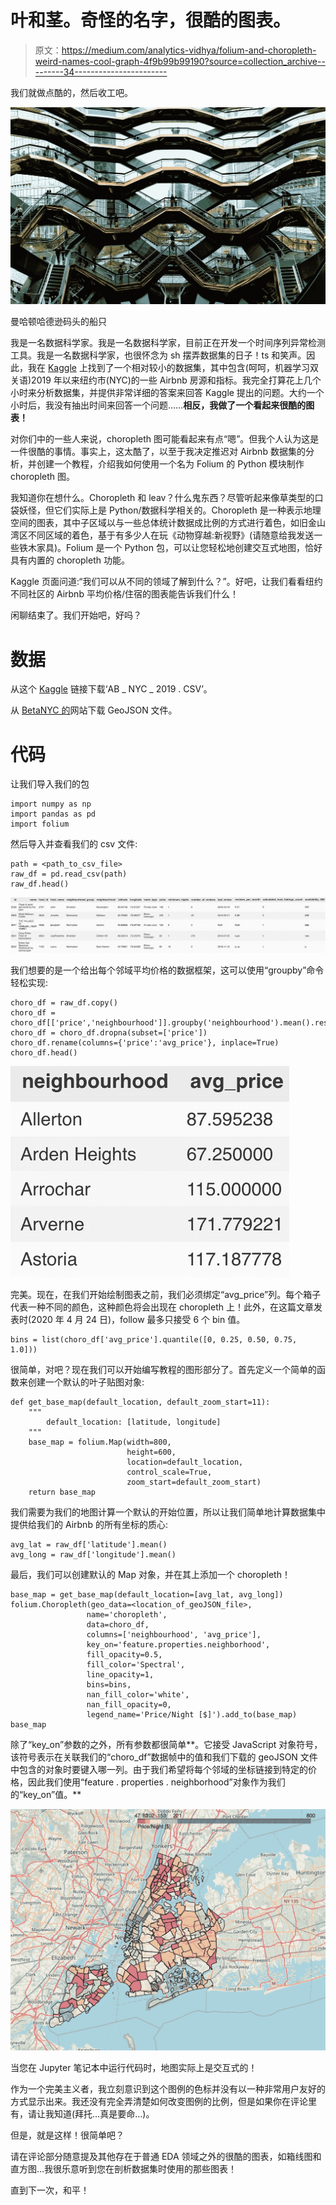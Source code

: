 # 叶和茎。奇怪的名字，很酷的图表。

> 原文：<https://medium.com/analytics-vidhya/folium-and-choropleth-weird-names-cool-graph-4f9b99b99190?source=collection_archive---------34----------------------->

我们就做点酷的，然后收工吧。

![](img/355fae3cfd3d893251a6b11f2694c610.png)

曼哈顿哈德逊码头的船只

我是一名数据科学家。我是一名数据科学家，目前正在开发一个时间序列异常检测工具。我是一名数据科学家，也很怀念为 sh 摆弄数据集的日子！ts 和笑声。因此，我在 [Kaggle](https://www.kaggle.com/dgomonov/new-york-city-airbnb-open-data) 上找到了一个相对较小的数据集，其中包含(呵呵，机器学习双关语)2019 年以来纽约市(NYC)的一些 Airbnb 房源和指标。我完全打算花上几个小时来分析数据集，并提供非常详细的答案来回答 Kaggle 提出的问题。大约一个小时后，我没有抽出时间来回答一个问题……**相反，我做了一个看起来很酷的图表！**

对你们中的一些人来说，choropleth 图可能看起来有点“嗯”。但我个人认为这是一件很酷的事情。事实上，这太酷了，以至于我决定推迟对 Airbnb 数据集的分析，并创建一个教程，介绍我如何使用一个名为 Folium 的 Python 模块制作 choropleth 图。

我知道你在想什么。Choropleth 和 leav？什么鬼东西？尽管听起来像草类型的口袋妖怪，但它们实际上是 Python/数据科学相关的。Choropleth 是一种表示地理空间的图表，其中子区域以与一些总体统计数据成比例的方式进行着色，如旧金山湾区不同区域的着色，基于有多少人在玩《动物穿越:新视野》(请随意给我发送一些铁木家具)。Folium 是一个 Python 包，可以让您轻松地创建交互式地图，恰好具有内置的 choropleth 功能。

Kaggle 页面问道:“我们可以从不同的领域了解到什么？”。好吧，让我们看看纽约不同社区的 Airbnb 平均价格/住宿的图表能告诉我们什么！

闲聊结束了。我们开始吧，好吗？

# 数据

从这个 [Kaggle](https://www.kaggle.com/dgomonov/new-york-city-airbnb-open-data) 链接下载‘AB _ NYC _ 2019 . CSV’。

从 [BetaNYC 的](https://data.beta.nyc/dataset/pediacities-nyc-neighborhoods/resource/35dd04fb-81b3-479b-a074-a27a37888ce7)网站下载 GeoJSON 文件。

# 代码

让我们导入我们的包

```
import numpy as np
import pandas as pd
import folium
```

然后导入并查看我们的 csv 文件:

```
path = <path_to_csv_file>
raw_df = pd.read_csv(path)
raw_df.head()
```

![](img/c87a3b915499c488cb892bd6c0420a3c.png)

我们想要的是一个给出每个邻域平均价格的数据框架，这可以使用“groupby”命令轻松实现:

```
choro_df = raw_df.copy()
choro_df = choro_df[['price','neighbourhood']].groupby('neighbourhood').mean().reset_index()
choro_df = choro_df.dropna(subset=['price'])
choro_df.rename(columns={'price':'avg_price'}, inplace=True)
choro_df.head()
```

![](img/62643ad30717f7cf8c51803d8e5ed81f.png)

完美。现在，在我们开始绘制图表之前，我们必须绑定“avg_price”列。每个箱子代表一种不同的颜色，这种颜色将会出现在 choropleth 上！此外，在这篇文章发表时(2020 年 4 月 24 日)，follow 最多只接受 6 个 bin 值。

```
bins = list(choro_df['avg_price'].quantile([0, 0.25, 0.50, 0.75, 1.0]))
```

很简单，对吧？现在我们可以开始编写教程的图形部分了。首先定义一个简单的函数来创建一个默认的叶子贴图对象:

```
def get_base_map(default_location, default_zoom_start=11):
    """
        default_location: [latitude, longitude]
    """
    base_map = folium.Map(width=800, 
                          height=600, 
                          location=default_location, 
                          control_scale=True, 
                          zoom_start=default_zoom_start)
    return base_map
```

我们需要为我们的地图计算一个默认的开始位置，所以让我们简单地计算数据集中提供给我们的 Airbnb 的所有坐标的质心:

```
avg_lat = raw_df['latitude'].mean()
avg_long = raw_df['longitude'].mean()
```

最后，我们可以创建默认的 Map 对象，并在其上添加一个 choropleth！

```
base_map = get_base_map(default_location=[avg_lat, avg_long])
folium.Choropleth(geo_data=<location_of_geoJSON_file>,
                 name='choropleth',
                 data=choro_df,
                 columns=['neighbourhood', 'avg_price'],
                 key_on='feature.properties.neighborhood',
                 fill_opacity=0.5,
                 fill_color='Spectral',
                 line_opacity=1,
                 bins=bins,
                 nan_fill_color='white',
                 nan_fill_opacity=0,
                 legend_name='Price/Night [$]').add_to(base_map)
base_map
```

除了“key_on”参数的之外，所有参数都很简单**。它接受 JavaScript 对象符号，该符号表示在关联我们的“choro_df”数据帧中的值和我们下载的 geoJSON 文件中包含的对象时要键入哪一列。由于我们希望将每个邻域的坐标链接到特定的价格，因此我们使用“feature . properties . neighborhood”对象作为我们的“key_on”值。**

![](img/2d3d47a9389d94e873a8b9cf36b4d9ae.png)

当您在 Jupyter 笔记本中运行代码时，地图实际上是交互式的！

作为一个完美主义者，我立刻意识到这个图例的色标并没有以一种非常用户友好的方式显示出来。我还没有完全弄清楚如何改变图例的比例，但是如果你在评论里有，请让我知道(拜托…真是要命…)。

但是，就是这样！很简单吧？

请在评论部分随意提及其他存在于普通 EDA 领域之外的很酷的图表，如箱线图和直方图…我很乐意听到您在剖析数据集时使用的那些图表！

直到下一次，和平！